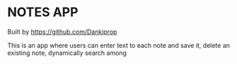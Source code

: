 # NOTES APP

Built by https://github.com/Dankiprop

This is an app where users can enter text to each note and save it, delete an existing note, dynamically search among 
